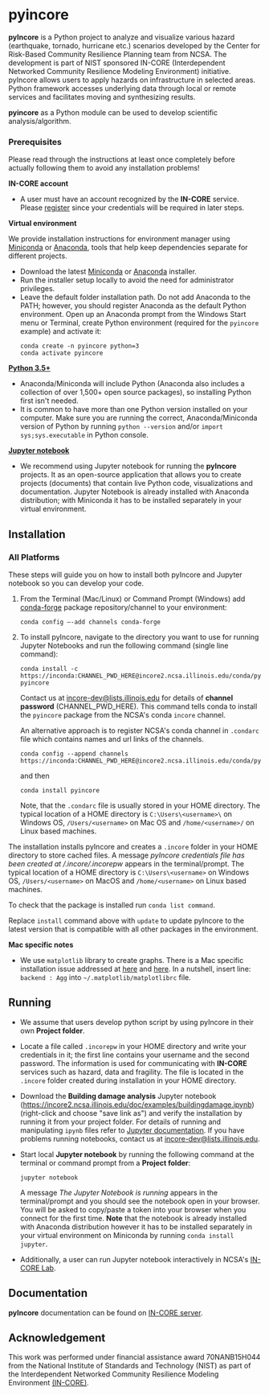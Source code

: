 # pyincore

**pyIncore** is a Python project to analyze and visualize various hazard (earthquake, tornado, hurricane etc.) 
scenarios developed by the Center for Risk-Based Community Resilience Planning team from NCSA. 
The development is part of NIST sponsored IN-CORE (Interdependent Networked Community Resilience Modeling 
Environment) initiative. pyIncore allows users to apply hazards on infrastructure in selected areas. 
Python framework accesses underlying data through local or remote services and facilitates moving and synthesizing 
results.
                      
**pyincore** as a Python module can be used to develop scientific analysis/algorithm.

### Prerequisites

Please read through the instructions at least once completely before actually following them to avoid any installation problems!

**IN-CORE account**

- A user must have an account recognized by the **IN-CORE** service. Please [register](https://identity.ncsa.illinois.edu/register/UUMK36FU2M) 
since your credentials will be required in later steps.

**Virtual environment**

We provide installation instructions for environment manager using [Miniconda](https://docs.conda.io/en/latest/miniconda.html) or [Anaconda](https://www.anaconda.com/distribution/), tools that help keep dependencies separate for different projects. 
- Download the latest [Miniconda](https://docs.conda.io/en/latest/miniconda.html) or [Anaconda](https://www.anaconda.com/distribution/#download-section) installer.
- Run the installer setup locally to avoid the need for administrator privileges.
- Leave the default folder installation path. Do not add Anaconda to the PATH; however, you should register Anaconda as the default Python environment.
Open up an Anaconda prompt from the Windows Start menu or Terminal, create Python environment (required for the `pyincore` example) and activate it:
    ```
    conda create -n pyincore python=3
    conda activate pyincore
    ```
        
[**Python 3.5+**](https://www.python.org)

- Anaconda/Miniconda will include Python (Anaconda also includes a collection of over 1,500+ open source packages), so installing Python first isn't needed. 
- It is common to have more than one Python version installed on your computer. Make sure you are running the correct, Anaconda/Miniconda version of Python by running `python --version` and/or `import sys;sys.executable` in Python console.
    
[**Jupyter notebook**](https://jupyter.org/) 

- We recommend using Jupyter notebook for running the **pyIncore** projects. 
It as an open-source application that allows you to create projects (documents) that contain live Python code, 
visualizations and documentation. Jupyter Notebook is already installed with Anaconda distribution; with Miniconda it has to be installed separately in your virtual environment.

## Installation

### All Platforms
 
These steps will guide you on how to install both pyIncore and Jupyter notebook so you can develop your code.

1. From the Terminal (Mac/Linux) or Command Prompt (Windows) add [conda-forge](https://conda-forge.org/) package repository/channel to your environment:
    ```
    conda config –-add channels conda-forge
    ```

2. To install pyIncore, navigate to the directory you want to use for running Jupyter Notebooks and run the following command (single line command):
    ```
    conda install -c https://inconda:CHANNEL_PWD_HERE@incore2.ncsa.illinois.edu/conda/pyincore/ pyincore
    ```
    Contact us at [incore-dev@lists.illinois.edu](mailto:incore-dev@lists.illinois.edu) for details of **channel password** (CHANNEL_PWD_HERE). This command tells conda to install the ``pyincore`` package from the NCSA's conda ``incore`` channel.

    An alternative approach is to register NCSA's conda channel in `.condarc` file which contains names and url links of the channels.
    ```
    conda config --append channels https://inconda:CHANNEL_PWD_HERE@incore2.ncsa.illinois.edu/conda/pyincore/
    ```
   and then
     ```
    conda install pyincore
    ```
   Note, that the `.condarc` file is usually stored in your HOME directory. The typical location of a HOME directory is `C:\Users\<username>\` on Windows OS, `/Users/<username>` on Mac OS and `/home/<username>/` on Linux based machines.

The installation installs pyIncore and creates a `.incore` folder in your HOME directory to store cached files. 
A message *pyIncore credentials file has been created at <HOME directory>/.incore/.incorepw* appears 
in the terminal/prompt. The typical location of a HOME directory is `C:\Users\<username>` on Windows OS, `/Users/<username>` on MacOS 
and `/home/<username>` on Linux based machines.

To check that the package is installed run `conda list command`.

Replace `install` command above with `update` to update pyIncore to the latest version that is compatible with all other packages in the environment.

**Mac specific notes**
    
- We use `matplotlib` library to create graphs. There is a Mac specific installation issue addressed at [here](https://stackoverflow.com/questions/4130355/python-matplotlib-framework-under-macosx) and 
[here](https://stackoverflow.com/questions/21784641/installation-issue-with-matplotlib-python). In a nutshell, 
insert line: `backend : Agg` into `~/.matplotlib/matplotlibrc` file.

## Running

- We assume that users develop python script by using pyIncore in their own **Project folder**.
- Locate a file called `.incorepw` in your HOME directory and write your credentials in it; the first line contains your username and the second password. 
The information is used for communicating with **IN-CORE** services such as hazard, data and fragility. 
The file is located in the `.incore` folder created during installation in your HOME directory.

- Download the **Building damage analysis** Jupyter notebook (<https://incore2.ncsa.illinois.edu/doc/examples/buildingdamage.ipynb>) (right-click and choose "save link as") 
and verify the installation by running it from your project folder. For details of running and manipulating `ipynb` files refer 
to [Jupyter documentation](https://jupyter.readthedocs.io/en/latest/running.html#running). If you have problems running notebooks, contact us at [incore-dev@lists.illinois.edu](mailto:incore-dev@lists.illinois.edu).

- Start local **Jupyter notebook** by running the following command at the terminal or command prompt from a **Project folder**:
    ```
    jupyter notebook
    ```
       
    A message *The Jupyter Notebook is running* appears in the terminal/prompt 
    and you should see the notebook open in your browser. 
    You will be asked to copy/paste a token into your browser when you connect 
    for the first time. **Note** that the notebook is already installed with Anaconda 
    distribution however it has to be installed separately in your virtual environment 
    on Miniconda by running `conda install jupyter`.

- Additionally, a user can run Jupyter notebook interactively in NCSA's [IN-CORE Lab](https://incore-lab.ncsa.illinois.edu/hub/login).


## Documentation

**pyIncore** documentation can be found on [IN-CORE server](https://incore2.ncsa.illinois.edu/).


## Acknowledgement
This work was performed under financial assistance award 70NANB15H044 from 
the National Institute of Standards and Technology (NIST) as part of 
the Interdependent Networked Community Resilience Modeling 
Environment [(IN-CORE)](http://resilience.colostate.edu/in_core.shtml).